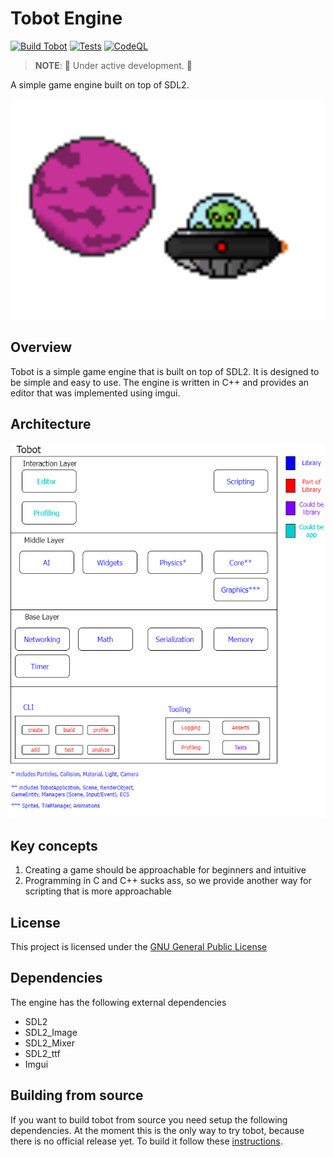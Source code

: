 # Tobot Engine

[![Build Tobot](https://github.com/jksevend/tobot-engine/actions/workflows/build.yaml/badge.svg)](https://github.com/jksevend/tobot-engine/actions/workflows/build.yaml)
[![Tests](https://github.com/jksevend/tobot-engine/actions/workflows/tests.yaml/badge.svg)](https://github.com/jksevend/tobot-engine/actions/workflows/tests.yaml)
[![CodeQL](https://github.com/jksevend/tobot-engine/actions/workflows/codeql.yaml/badge.svg)](https://github.com/jksevend/tobot-engine/actions/workflows/codeql.yaml)

> **NOTE**: 🚧 Under active development. 🚧

A simple game engine built on top of SDL2.

![Tobot inspirational picture](./assets/inspirational_picture.png)

## Overview

Tobot is a simple game engine that is built on top of SDL2. It is designed to be simple and easy to use. The engine is written in C++ and provides an editor that was implemented using imgui.

## Architecture

![Tobot Architecture](./assets/tobot_architecture.drawio.png)

## Key concepts

1. Creating a game should be approachable for beginners and intuitive
2. Programming in C and C++ sucks ass, so we provide another way for scripting that is more approachable

## License

This project is licensed under the [GNU General Public License](LICENSE)

## Dependencies

The engine has the following external dependencies

* SDL2
* SDL2_Image
* SDL2_Mixer
* SDL2_ttf
* Imgui

## Building from source

If you want to build tobot from source you need setup the following dependencies. At the moment this is the only way to try tobot, because there is no official release yet. To build it follow these [instructions](BuildFromSource.md).
